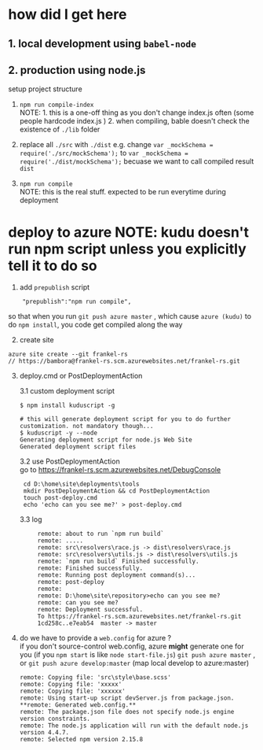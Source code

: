 # how did I get here

## 1. local development using `babel-node`
## 2. production using node.js
setup project structure
1. `npm run compile-index`  
    NOTE:   1. this is a one-off thing as you don't change index.js often (some people hardcode index.js )
            2. when compiling, bable doesn't check the existence of `./lib` folder
2.  replace all `./src` with  `./dist` 
    e.g. change `var _mockSchema = require('./src/mockSchema');` to `var _mockSchema = require('./dist/mockSchema');`
    becuase we want to call compiled result `dist`

4. `npm run compile`  
    NOTE: 
            this is the real stuff. expected to be run everytime during deployment


# deploy to azure  **NOTE: kudu doesn't run npm script unless you explicitly tell it to do so**

1. add `prepublish` script 
```
    "prepublish":"npm run compile",
```
so that when you run `git push azure master` , which cause `azure (kudu)` to do `npm install`, you code get compiled along the way


2. create site
```
azure site create --git frankel-rs
// https://bambora@frankel-rs.scm.azurewebsites.net/frankel-rs.git
```

3. deploy.cmd or PostDeploymentAction

    3.1 custom deployment script
    ```
    $ npm install kuduscript -g

    # this will generate deployment script for you to do further customization. not mandatory though...
    $ kuduscript -y --node
    Generating deployment script for node.js Web Site
    Generated deployment script files
    ```
    3.2 use PostDeploymentAction  
        go to https://frankel-rs.scm.azurewebsites.net/DebugConsole

        cd D:\home\site\deployments\tools 
        mkdir PostDeploymentAction && cd PostDeploymentAction
        touch post-deploy.cmd
        echo 'echo can you see me?' > post-deploy.cmd
        
    3.3 log  

            remote: about to run `npm run build`
            remote: .....
            remote: src\resolvers\race.js -> dist\resolvers\race.js
            remote: src\resolvers\utils.js -> dist\resolvers\utils.js
            remote: `npm run build` Finished successfully.
            remote: Finished successfully.
            remote: Running post deployment command(s)...
            remote: post-deploy
            remote:
            remote: D:\home\site\repository>echo can you see me?
            remote: can you see me?
            remote: Deployment successful.
            To https://frankel-rs.scm.azurewebsites.net/frankel-rs.git
            1cd258c..e7eab54  master -> master
4. do we have to provide a `web.config` for azure ?  
if you don't source-control web.config, azure **might** generate one for you (if you `npm start` is like `node start-file.js`)
`git push azure master`  , or `git push azure develop:master` (map local develop to azure:master)
    ```
    remote: Copying file: 'src\style\base.scss'  
    remote: Copying file: 'xxxxx'   
    remote: Copying file: 'xxxxxx'
    remote: Using start-up script devServer.js from package.json. 
    **remote: Generated web.config.**  
    remote: The package.json file does not specify node.js engine version constraints.  
    remote: The node.js application will run with the default node.js version 4.4.7.    
    remote: Selected npm version 2.15.8     
    ```

